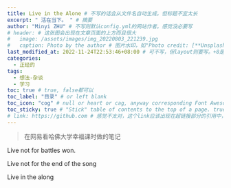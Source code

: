 ```yaml
---
title: Live in the Alone # 不写的话会从文件名自动生成。但标题不宜太长
excerpt: " 活在当下。 " # 摘要
author: "Minyi ZHU" # 不写则默认config.yml的网站作者。感觉没必要写
# header: # 这张图会出现在文章页面的上方而且很大
#   image: /assets/images/img_20220803_221239.jpg
#   caption: Photo by the author # 图片水印，如"Photo credit: [**Unsplash**](https://unsplash.com)"
last_modified_at: 2022-11-24T22:53:46+08:00 # 可不写，但layout则要写。+8是东八区
categories: 
  - 正经的
tags:
  - 想法-杂谈
  - 学习
toc: true # true, false都可以
toc_label: "目录" # or left blank
toc_icon: "cog" # null or heart or cag, anyway corresponding Font Awesome icon name (without fa prefix)
toc_sticky: true # "Stick" table of contents to the top of a page. true: toc floats. false: toc fixed
# link: https://github.com # 感觉不太对，这个link应该出现在超链接部分的引用中，但是试验后发现会变成文章标题的url，所以注释掉了
---
```


> 在网易看哈佛大学幸福课时做的笔记

Live not for battles won.

Live not for the end of the song

Live in the along